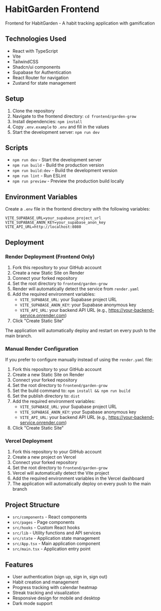 # HabitGarden Frontend

Frontend for HabitGarden - A habit tracking application with gamification

## Technologies Used

- React with TypeScript
- Vite
- TailwindCSS
- Shadcn/ui components
- Supabase for Authentication
- React Router for navigation
- Zustand for state management

## Setup

1. Clone the repository
2. Navigate to the frontend directory: `cd frontend/garden-grow`
3. Install dependencies: `npm install`
4. Copy `.env.example` to `.env` and fill in the values
5. Start the development server: `npm run dev`

## Scripts

- `npm run dev` - Start the development server
- `npm run build` - Build the production version
- `npm run build:dev` - Build the development version
- `npm run lint` - Run ESLint
- `npm run preview` - Preview the production build locally

## Environment Variables

Create a `.env` file in the frontend directory with the following variables:

```
VITE_SUPABASE_URL=your_supabase_project_url
VITE_SUPABASE_ANON_KEY=your_supabase_anon_key
VITE_API_URL=http://localhost:8080
```

## Deployment

### Render Deployment (Frontend Only)

1. Fork this repository to your GitHub account
2. Create a new Static Site on Render
3. Connect your forked repository
4. Set the root directory to `frontend/garden-grow`
5. Render will automatically detect the service from `render.yaml`
6. Add the required environment variables:
   - `VITE_SUPABASE_URL`: your Supabase project URL
   - `VITE_SUPABASE_ANON_KEY`: your Supabase anonymous key
   - `VITE_API_URL`: your backend API URL (e.g., https://your-backend-service.onrender.com)
7. Click "Create Static Site"

The application will automatically deploy and restart on every push to the main branch.

### Manual Render Configuration

If you prefer to configure manually instead of using the `render.yaml` file:

1. Fork this repository to your GitHub account
2. Create a new Static Site on Render
3. Connect your forked repository
4. Set the root directory to `frontend/garden-grow`
5. Set the build command to: `npm install && npm run build`
6. Set the publish directory to: `dist`
7. Add the required environment variables:
   - `VITE_SUPABASE_URL`: your Supabase project URL
   - `VITE_SUPABASE_ANON_KEY`: your Supabase anonymous key
   - `VITE_API_URL`: your backend API URL (e.g., https://your-backend-service.onrender.com)
8. Click "Create Static Site"

### Vercel Deployment

1. Fork this repository to your GitHub account
2. Create a new project on Vercel
3. Connect your forked repository
4. Set the root directory to `frontend/garden-grow`
5. Vercel will automatically detect the Vite project
6. Add the required environment variables in the Vercel dashboard
7. The application will automatically deploy on every push to the main branch

## Project Structure

- `src/components` - React components
- `src/pages` - Page components
- `src/hooks` - Custom React hooks
- `src/lib` - Utility functions and API services
- `src/state` - Application state management
- `src/App.tsx` - Main application component
- `src/main.tsx` - Application entry point

## Features

- User authentication (sign up, sign in, sign out)
- Habit creation and management
- Progress tracking with calendar heatmap
- Streak tracking and visualization
- Responsive design for mobile and desktop
- Dark mode support